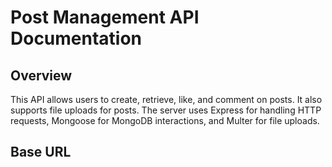 # Post Management API Documentation

## Overview

This API allows users to create, retrieve, like, and comment on posts. It also supports file uploads for posts. The server uses Express for handling HTTP requests, Mongoose for MongoDB interactions, and Multer for file uploads.

## Base URL

